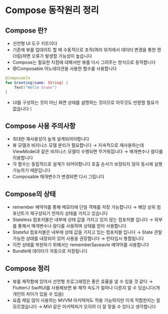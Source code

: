 # Compose 동작원리 정리

## Compose 란?

- 선언형 UI 도구 키트이다
- 기존에 뷰를 업데이트 할 때 수동적으로 조작(여러 위치에서 데이터 변경을 통한 렌더링)하면 오류가 발생할 가능성이 높습니다
- Compose는 필요한 지점에 대해서만 뷰를 다시 그려주는 방식으로 동작합니다
- @Composable 어노테이션을 사용한 함수를 사용합니다

```kotlin
@Composable
fun Greeting(name: String) {
	Text("Hello $name")
}
```

- UI를 구성하는 것이 아닌 화면 상태를 설명하는 것이므로 아무것도 반환할 필요가 없습니다ㅣ

## Compose 사용 주의사항

- 최대한 재사용성이 높게 설계되어야합니다
- 뷰 모델과 비지니스 모델 분리가 필요합니다 → 지속적으로 재사용하는데 ViewModel과 같은 비지니스 모델이 수행되면 무거워집니다 → 매개변수나 람다를 이용합니다
- 각 함수는 동립적으로 설계가 되어아합니다 호출 순서가 보장되지 않아 동시에 실행가능하기 때문입니다
- Composable 매개변수가 변경되면 다시 그립니다

## Compose의 상태

- remember  예약어를 통해 메모리에 단일 객체를 저장 가능합니다 → 해당 상위 컴포넌트가 재구성되기 전까지 상태를 가지고 있습니다
- Stateless 컴포저블은 내부에 상태 값을 가지고 있지 않는 컴포저블 입니다 → 외부를 통해서 매개변수나 람다를 사용하여 상태를 받아 사용합니다
- Stateful 컴포저블은 내부에 상태 값을 가지고 있는 컴포저블 입니다 → State<T> 관찰가능한 상태를 내장되어 있어 사용을 권장합니다 → 런타임시 통합됩니다
- 이전 상태를 복원하기 위해서는 rememberSaveavle 예약어를 사용합니다
- Bundle에 데이터가 자동으로 저장됩니다

## Compose 정리

- 뷰를 제작함에 있어서 선언형 프로그래밍은 좋은 효율을 낼 수 있을 것 같다 → Flutter나 SwiftUI를 사용해보면 뷰 제작 속도가 얼마나 다른지 알 수 있습니다(개개인의 차이가 있을 수 있음)
- 요즘 제일 많이 사용하는 MVVM 아키텍처도 적용 가능하지만 이게 적합한지는 잘 모르겠습니다 → MVI 같은 아키텍처가 오히려 더 잘 맞을 수 있다고 생각합니다

